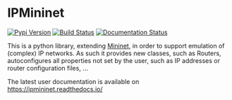 # IPMininet
[![Pypi Version](https://img.shields.io/pypi/v/ipmininet.svg)](https://pypi.python.org/pypi/ipmininet/)
[![Build Status](https://github.com/cnp3/ipmininet/actions/workflows/test/badge.svg)](https://github.com/cnp3/ipmininet/actions/workflows/test/badge.svg)
[![Documentation Status](https://readthedocs.org/projects/ipmininet/badge/?version=latest)](http://ipmininet.readthedocs.io/?badge=latest)


This is a python library, extending [Mininet](http://mininet.org), in order
to support emulation of (complex) IP networks. As such it provides new classes,
such as Routers, autoconfigures all properties not set by the user, such as
IP addresses or router configuration files, ...

The latest user documentation is available on
https://ipmininet.readthedocs.io/

